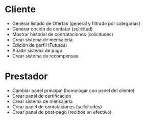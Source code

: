 # Cliente
- Generar listado de Ofertas (general y filtrado por categorias)
- Generar opción de contatar (solicitud)
- Mostrar historial de contrataciones (solicitudes)
- Crear sistema de mensajería
- Edición de perfil
(Futuros)
- Añadir sistema de pago
- Crear sistema de recompensas
# Prestador
- Cambiar panel principal (homologar con panel del cliente)
- Crear panel de certificación
- Crear sistema de mensajería
- Crear panel de contataciones (solicitudes)
- Crear panel de post-pago (recibos en efectivo)